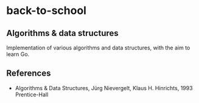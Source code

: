 # back-to-school
## Algorithms &amp; data structures

Implementation of various algorithms and data structures, with the aim to learn Go.

## References

* Algorithms & Data Structures, Jürg Nievergelt, Klaus H. Hinrichts, 1993 Prentice-Hall